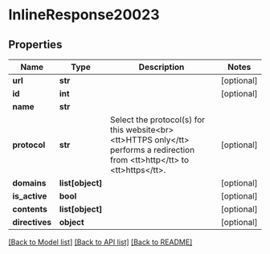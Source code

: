 # InlineResponse20023

## Properties
Name | Type | Description | Notes
------------ | ------------- | ------------- | -------------
**url** | **str** |  | [optional] 
**id** | **int** |  | [optional] 
**name** | **str** |  | 
**protocol** | **str** | Select the protocol(s) for this website&lt;br&gt;&lt;tt&gt;HTTPS only&lt;/tt&gt; performs a redirection from &lt;tt&gt;http&lt;/tt&gt; to &lt;tt&gt;https&lt;/tt&gt;. | [optional] 
**domains** | **list[object]** |  | [optional] 
**is_active** | **bool** |  | [optional] 
**contents** | **list[object]** |  | [optional] 
**directives** | **object** |  | [optional] 

[[Back to Model list]](../README.md#documentation-for-models) [[Back to API list]](../README.md#documentation-for-api-endpoints) [[Back to README]](../README.md)

